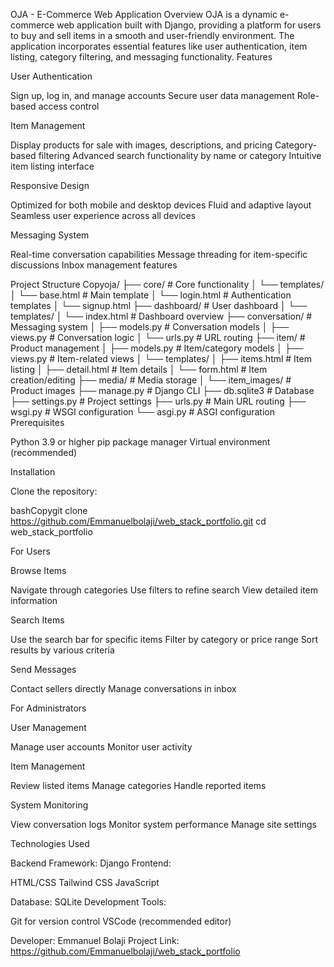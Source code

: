 OJA - E-Commerce Web Application
Overview
OJA is a dynamic e-commerce web application built with Django, providing a platform for users to buy and sell items in a smooth and user-friendly environment. The application incorporates essential features like user authentication, item listing, category filtering, and messaging functionality.
Features

User Authentication

Sign up, log in, and manage accounts
Secure user data management
Role-based access control


Item Management

Display products for sale with images, descriptions, and pricing
Category-based filtering
Advanced search functionality by name or category
Intuitive item listing interface


Responsive Design

Optimized for both mobile and desktop devices
Fluid and adaptive layout
Seamless user experience across all devices


Messaging System

Real-time conversation capabilities
Message threading for item-specific discussions
Inbox management features



Project Structure
Copyoja/
├── core/                   # Core functionality
│   └── templates/
│       └── base.html      # Main template
│       └── login.html     # Authentication templates
│       └── signup.html
├── dashboard/             # User dashboard
│   └── templates/
│       └── index.html     # Dashboard overview
├── conversation/          # Messaging system
│   ├── models.py         # Conversation models
│   ├── views.py          # Conversation logic
│   └── urls.py           # URL routing
├── item/                 # Product management
│   ├── models.py         # Item/category models
│   ├── views.py          # Item-related views
│   └── templates/
│       ├── items.html    # Item listing
│       ├── detail.html   # Item details
│       └── form.html     # Item creation/editing
├── media/                # Media storage
│   └── item_images/      # Product images
├── manage.py             # Django CLI
├── db.sqlite3            # Database
├── settings.py           # Project settings
├── urls.py               # Main URL routing
├── wsgi.py              # WSGI configuration
└── asgi.py              # ASGI configuration
Prerequisites

Python 3.9 or higher
pip package manager
Virtual environment (recommended)

Installation

Clone the repository:

bashCopygit clone https://github.com/Emmanuelbolaji/web_stack_portfolio.git
cd web_stack_portfolio

For Users

Browse Items

Navigate through categories
Use filters to refine search
View detailed item information


Search Items

Use the search bar for specific items
Filter by category or price range
Sort results by various criteria


Send Messages

Contact sellers directly
Manage conversations in inbox


For Administrators

User Management

Manage user accounts
Monitor user activity


Item Management

Review listed items
Manage categories
Handle reported items


System Monitoring

View conversation logs
Monitor system performance
Manage site settings


Technologies Used

Backend Framework: Django
Frontend:

HTML/CSS
Tailwind CSS
JavaScript


Database: SQLite
Development Tools:

Git for version control
VSCode (recommended editor)


Developer: Emmanuel Bolaji
Project Link: https://github.com/Emmanuelbolaji/web_stack_portfolio
